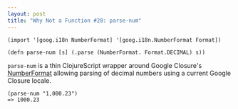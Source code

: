 ```yaml
---
layout: post
title: "Why Not a Function #28: parse-num"
---
```


	(import '[goog.i18n NumberFormat] '[goog.i18n.NumberFormat Format])

	(defn parse-num [s] (.parse (NumberFormat. Format.DECIMAL) s))

`parse-num` is a thin ClojureScript wrapper around Google Closure's [NumberFormat](https://google.github.io/closure-library/api/goog.i18n.NumberFormat.html) allowing parsing of decimal numbers using a current Google Closure locale.
    
	(parse-num "1,000.23")
	=> 1000.23
